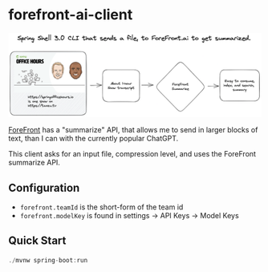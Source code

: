 # forefront-ai-client

![client details](docs/forefront-ai-client.png)

[ForeFront](https://www.forefront.ai/) has a "summarize" API, that allows me to send in larger blocks of text, than I can with the currently popular ChatGPT.

This client asks for an input file, compression level, and uses the ForeFront summarize API.

## Configuration

- `forefront.teamId` is the short-form of the team id
- `forefront.modelKey` is found in settings -> API Keys -> Model Keys

## Quick Start

```java
./mvnw spring-boot:run
```

